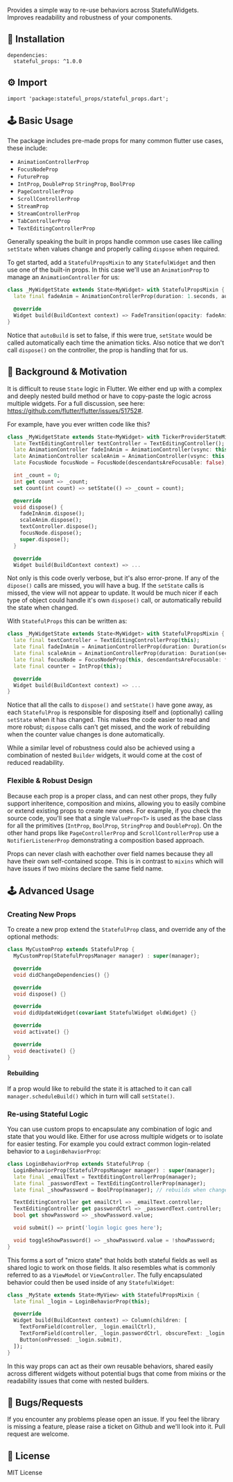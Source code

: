 Provides a simple way to re-use behaviors across StatefulWidgets. Improves readability and robustness of your components.

## 🔨 Installation
```
dependencies:
  stateful_props: ^1.0.0
```
## ⚙ Import
```
import 'package:stateful_props/stateful_props.dart';
```

## 🕹️ Basic Usage
The package includes pre-made props for many common flutter use cases, these include:
- `AnimationControllerProp`
- `FocusNodeProp`
- `FutureProp`
- `IntProp`, `DoubleProp` `StringProp`, `BoolProp`
- `PageControllerProp`
- `ScrollControllerProp`
- `StreamProp`
- `StreamControllerProp`
- `TabControllerProp`
- `TextEditingControllerProp`

Generally speaking the built in props handle common use cases like calling `setState` when values change and properly calling `dispose` when required.

To get started, add a `StatefulPropsMixin` to any `StatefulWidget` and then use one of the built-in props. In this case we'll use an `AnimationProp` to manage an `AnimationController` for us:
```dart
class _MyWidgetState extends State<MyWidget> with StatefulPropsMixin {
  late final fadeAnim = AnimationControllerProp(duration: 1.seconds, autoBuild: false);

  @override
  Widget build(BuildContext context) => FadeTransition(opacity: fadeAnim.controller, child: ...)
}
```
Notice that `autoBuild` is set to false, if this were true, `setState` would be called automatically each time the animation ticks. Also notice that we don't call `dispose()` on the controller, the prop is handling that for us.

## 📖 Background & Motivation
It is difficult to reuse `State` logic in Flutter. We either end up with a complex and deeply nested build method or have to copy-paste the logic across multiple widgets. For a full discussion, see here: https://github.com/flutter/flutter/issues/51752#.

For example, have you ever written code like this?
```dart
class _MyWidgetState extends State<MyWidget> with TickerProviderStateMixin {
  late TextEditingController textController = TextEditingController();
  late AnimationController fadeInAnim = AnimationController(vsync: this, duration: Duration(seconds: 1));
  late AnimationController scaleAnim = AnimationController(vsync: this, duration: Duration(seconds: 1));
  late FocusNode focusNode = FocusNode(descendantsAreFocusable: false);

  int _count = 0;
  int get count => _count;
  set count(int count) => setState(() => _count = count);

  @override
  void dispose() {
    fadeInAnim.dispose();
    scaleAnim.dispose();
    textController.dispose();
    focusNode.dispose();
    super.dispose();
  }

  @override
  Widget build(BuildContext context) => ...
```

Not only is this code overly verbose, but it's also error-prone. If any of the `dipose()` calls are missed, you will have a bug. If the `setState` calls is missed, the view will not appear to update. It would be much nicer if each type of object could handle it's own `dispose()` call, or automatically rebuild the state when changed.

With `StatefulProps` this can be written as:
```dart
class _MyWidgetState extends State<MyWidget> with StatefulPropsMixin {
  late final textController = TextEditingControllerProp(this);
  late final fadeInAnim = AnimationControllerProp(duration: Duration(seconds: 1));
  late final scaleAnim = AnimationControllerProp(duration: Duration(seconds: 1));
  late final focusNode = FocusNodeProp(this, descendantsAreFocusable: false);
  late final counter = IntProp(this);

  @override
  Widget build(BuildContext context) => ...
}
```
Notice that all the calls to `dispose()` and `setState()` have gone away, as each `StatefulProp` is responsible for disposing itself and (optionally) calling `setState` when it has changed. This makes the code easier to read and more robust; `dispose` calls can't get missed, and the work of rebuilding when the counter value changes is done automatically.

While a similar level of robustness could also be achieved using a combination of nested `Builder` widgets, it would come at the cost of reduced readability.

### Flexible & Robust Design
Because each prop is a proper class, and can nest other props, they fully support inheritence, composition and mixins, allowing you to easily combine or extend existing props to create new ones. For example, if you check the source code, you'll see that a single `ValueProp<T>` is used as the base class for all the primitives (`IntProp`, `BoolProp`, `StringProp` and `DoubleProp`). On the other hand props like `PageControllerProp` and `ScrollControllerProp` use a `NotifierListenerProp` demonstrating a composition based approach.

Props can never clash with eachother over field names because they all have their own self-contained scope. This is in contrast to `mixins` which will have issues if two mixins declare the same field name.

## 🕹️ Advanced Usage
### Creating New Props
To create a new prop extend the `StatefulProp` class, and override any of the optional methods:
```dart
class MyCustomProp extends StatefulProp {
  MyCustomProp(StatefulPropsManager manager) : super(manager);

  @override
  void didChangeDependencies() {}

  @override
  void dispose() {}

  @override
  void didUpdateWidget(covariant StatefulWidget oldWidget) {}

  @override
  void activate() {}

  @override
  void deactivate() {}
}
```

#### Rebuilding
If a prop would like to rebuild the state it is attached to it can call `manager.scheduleBuild()` which in turn will call `setState()`.

### Re-using Stateful Logic
You can use custom props to encapsulate any combination of logic and state that you would like. Either for use across multiple widgets or to isolate for easier testing. For example you could extract common login-related behavior to a `LoginBehaviorProp`:
```dart
class LoginBehaviorProp extends StatefulProp {
  LoginBehaviorProp(StatefulPropsManager manager) : super(manager);
  late final _emailText = TextEditingControllerProp(manager);
  late final _passwordText = TextEditingControllerProp(manager);
  late final _showPassword = BoolProp(manager); // rebuilds when changed

  TextEditingController get emailCtrl => _emailText.controller;
  TextEditingController get passwordCtrl => _passwordText.controller;
  bool get showPassword => _showPassword.value;

  void submit() => print('login logic goes here');

  void toggleShowPassword() => _showPassword.value = !showPassword;
}
```
This forms a sort of "micro state" that holds both stateful fields as well as shared logic to work on those fields. It also resembles what is commonly referred to as a `ViewModel` or `ViewController`. The fully encapsulated behavior could then be used inside of any `StatefulWidget`:
```dart
class _MyState extends State<MyView> with StatefulPropsMixin {
  late final _login = LoginBehaviorProp(this);

  @override
  Widget build(BuildContext context) => Column(children: [
    TextFormField(controller, _login.emailCtrl),
    TextFormField(controller, _login.passwordCtrl, obscureText: _login.showPassword),
    Button(onPressed: _login.submit),
  ]);
}
```
In this way props can act as their own reusable behaviors, shared easily across different widgets without potential bugs that come from mixins or the readability issues that come with nested builders.

## 🐞 Bugs/Requests 
If you encounter any problems please open an issue. If you feel the library is missing a feature, please raise a ticket on Github and we'll look into it. Pull request are welcome.

## 📃 License 
MIT License